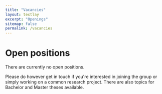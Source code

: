 ```yaml
---
title: "Vacancies"
layout: textlay
excerpt: "Openings"
sitemap: false
permalink: /vacancies
---
```


# Open positions

There are currently no open positions. <br> 

Please do however get in touch if you're interested in joining the group or simply working on a common research project.
There are also topics for Bachelor and Master theses available. 


<!-- **I am currently looking for a PhD student. Further details below.**


For my recently established research group on quantum information and learning at the University of Hannover (Germany), I am looking for a motivated PhD student. The position will be based at the <a href="https://www.tnt.uni-hannover.de/en/">Insititute for Information Processing</a>.

Possible research topics include:
<ul>
<li> Quantum information theory </li>
<li> Quantum learning </li>
<li> Limitations of quantum computing </li>
</ul>

Applicants for a PhD position are expected to have

<ul>
<li> A MSc in physics, mathematics, or computer science (or something equivalent)</li>
<li> Good verbal and written english skills </li>
<li> Interest in quantum information processing (in particular mathematical aspects).</li>
</ul>

The starting date is flexible, with the goal to fill the position as soon as possible. There is no fixed deadline. 

To apply for the position, please send me the following documents via email:

<ul>
<li> Short letter of motivation </li>
<li> CV </li>
<li> Transcript of records </li>
<li> A scientific document you wrote </li>
</ul>

We aim at building a diverse team. All applications are welcome; those from members of underrepresented groups are especially encouraged.
//-->
<br> 
<br> 
<br> 
